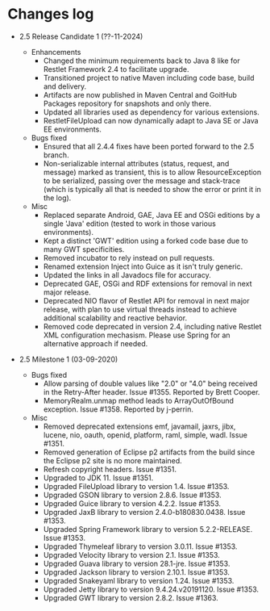 Changes log
===========

- 2.5 Release Candidate 1 (??-11-2024)
    - Enhancements
      - Changed the minimum requirements back to Java 8 like for Restlet Framework 2.4 to facilitate upgrade.
      - Transitioned project to native Maven including code base, build and delivery.
      - Artifacts are now published in Maven Central and GoitHub Packages repository for snapshots and only there.
      - Updated all libraries used as dependency for various extensions.
      - RestletFileUpload can now dynamically adapt to Java SE or Java EE environments.
    - Bugs fixed
      - Ensured that all 2.4.4 fixes have been ported forward to the 2.5 branch.
      - Non-serializable internal attributes (status, request, and message) marked as transient,
        this is to allow ResourceException to be serialized, passing over the message and stack-trace
        (which is typically all that is needed to show the error or print it in the log).
    - Misc
      - Replaced separate Android, GAE, Java EE and OSGi editions by a single 'Java' edition
        (tested to work in those various environments).
      - Kept a distinct 'GWT' edition using a forked code base due to many GWT specificities.
      - Removed incubator to rely instead on pull requests.
      - Renamed extension Inject into Guice as it isn't truly generic.
      - Updated the links in all Javadocs file for accuracy.
      - Deprecated GAE, OSGi and RDF extensions for removal in next major release.
      - Deprecated NIO flavor of Restlet API for removal in next major release, with plan to use
        virtual threads instead to achieve additional scalability and reactive behavior.
      - Removed code deprecated in version 2.4, including native Restlet XML configuration mechasism.
        Please use Spring for an alternative approach if needed.

- 2.5 Milestone 1 (03-09-2020)
    - Bugs fixed
      - Allow parsing of double values like "2.0" or "4.0" being received in
        the Retry-After header. Issue #1355.
        Reported by Brett Cooper.
      - MemoryRealm.unmap method leads to ArrayOutOfBound exception. Issue #1358.
        Reported by j-perrin.
    - Misc
      - Removed deprecated extensions emf, javamail, jaxrs, jibx, lucene, nio, 
        oauth, openid, platform, raml, simple, wadl. Issue #1351.
      - Removed generation of Eclipse p2 artifacts from the build since the 
        Eclipse p2 site is no more maintained.
      - Refresh copyright headers. Issue #1351.
      - Upgraded to JDK 11. Issue #1351.
      - Upgraded FileUpload library to version 1.4. Issue #1353.
      - Upgraded GSON library to version 2.8.6. Issue #1353.
      - Upgraded Guice library to version 4.2.2. Issue #1353.
      - Upgraded JaxB library to version 2.4.0-b180830.0438. Issue #1353.
      - Upgraded Spring Framework library to version 5.2.2-RELEASE. Issue #1353.
      - Upgraded Thymeleaf library to version 3.0.11. Issue #1353.
      - Upgraded Velocity library to version 2.1. Issue #1353.
      - Upgraded Guava library to version 28.1-jre. Issue #1353.
      - Upgraded Jackson library to version 2.10.1. Issue #1353.
      - Upgraded Snakeyaml library to version 1.24. Issue #1353.
      - Upgraded Jetty library to version 9.4.24.v20191120. Issue #1353.
      - Upgraded GWT library to version 2.8.2. Issue #1363.
